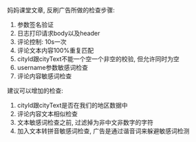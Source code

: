 妈妈课堂文章, 反刷广告所做的检查步骤:
1. 参数签名验证
2. 日志打印请求body以及header
3. 评论控制: 10s一次
4. 评论文本内容100%重复匹配
5. cityId跟cityText不能一个空一个非空的校验, 但允许同时为空
6. username参数敏感词检查
7. 评论内容敏感词检查

建议可以增加的检查:
1. cityId跟cityText是否在我们的地区数据中
2. 评论内容文本相似检查
3. 文本敏感词检查之前, 过滤掉为非中文非数字的字符
4. 加入文本转拼音敏感词检查, 广告是通过谐音词来躲避敏感词检测
